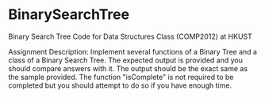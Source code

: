 # BinarySearchTree
Binary Search Tree Code for Data Structures Class (COMP2012) at HKUST

Assignment Description:
Implement several functions of a Binary Tree and a class of a Binary Search Tree. The expected output is provided and you should compare
answers with it. The output should be the exact same as the sample provided. The function "isComplete" is not required to be completed but
you should attempt to do so if you have enough time.
